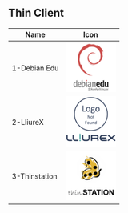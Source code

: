## Thin Client
Name|Icon
--|--
1-Debian Edu|<img src="1-Debian_Edu.png" width="100px">
2-LliureX|<img src="2-LliureX.png" width="100px">
3-Thinstation|<img src="3-Thinstation.png" width="100px">
